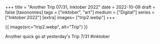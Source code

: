 +++
title = "Another Trip 07/31, Inktober 2022"
date = 2022-10-08
draft =  false
[taxonomies]
tags = ["inktober", "art"]
medium = ["Digital"]
series = ["Inktober 2022"]
[extra]
 images= ["trip2.webp"]
+++

{{ image(src="trip2.webp", alt="Trip") }}

Another quick go at yesterday's Trip 7/31 #inktober
